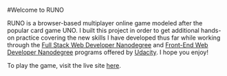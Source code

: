 #Welcome to RUNO

RUNO is a browser-based multiplayer online game modeled after the popular card
game UNO. I built this project in order to get additional hands-on practice
covering the new skills I have developed thus far while working through the
[Full Stack Web Developer Nanodegree](http://www.udacity.com/course/full-stack-web-developer-nanodegree--nd004)
and
[Front-End Web Developer Nanodegree](http://www.udacity.com/course/front-end-web-developer-nanodegree--nd001) programs offered by
[Udacity](http://www.udacity.com).
I hope you enjoy!


To play the game, visit the live site [here](http://www.richgieg.com/runo).
